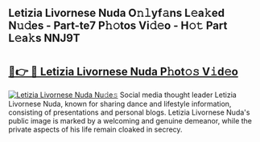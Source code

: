 ## Letizia Livornese Nuda O𝚗𝚕yf𝚊ns L𝚎a𝚔ed N𝚞𝚍es - Part-te7 P𝚑𝚘tos Vi𝚍𝚎o - H𝚘𝚝 Part L𝚎a𝚔s NNJ9T

# <h2><a href="http://kf3m7x.oniu.top/?m=Letizia+Livornese+Nuda">🔗👉 🔴 Letizia Livornese Nuda P𝚑ot𝚘𝚜 V𝚒d𝚎o</a></h2>

[![Letizia Livornese Nuda Nu𝚍e𝚜](https://i.imgur.com/0qMVB7G.gif)](http://kf3m7x.oniu.top/?m=Letizia+Livornese+Nuda)
Social media thought leader Letizia Livornese Nuda, known for sharing dance and lifestyle information, consisting of presentations and personal blogs. Letizia Livornese Nuda's public image is marked by a welcoming and genuine demeanor, while the private aspects of his life remain cloaked in secrecy.  
